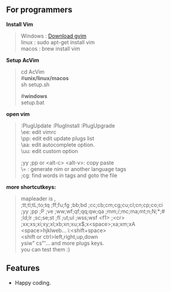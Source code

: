 For programmers
---
**Install Vim** 
> Windows : [Download gvim](http://www.vim.org/download "Vim")  
> linux : sudo apt-get install vim  
> macos : brew install vim

**Setup AcVim**  
>cd AcVim  
#**unix/linux/macos**  
sh setup.sh  
>  
>#**windows**  
setup.bat

**open vim**  
> :PlugUpdate :PlugInstall :PlugUpgrade  
\ee: edit vimrc  
\pp: edit edit update plugs list  
\aa: edit autocomplete option.  
\uu: edit custom option  
>
>;yy ;pp or \<alt-c\> \<alt-v\>: copy paste  
\\= : generate nim or another language tags  
;cg: find words in tags and goto the file 

**more shortcutkeys:**  
>mapleader is ,  
>;tt;tl;tL;to;tq ;ff;fu;fg ;bb;bd ;cc;cb;cm;cg;cu;cl;cn;cp;co;ci  
;yy ;pp ;P ;ve ;ww;wf;qf;qq;qw;qa ;mm;/;mc;ma;mt;n;N;*;\#  
;ld;lr ;sc;se;st ;fl ;ut;ul ;wss;wsf \<f1\> ;\<cr\>  
;xx;xs;xi;xy;xl;xb;xn;xu;x$;x\<space\>;xa;xm;xA  
\<space\>hjklweb... i:<shift+space>  
\<shift or ctrl\>left,right,up,down  
ysiw" cs"'... and more plugs keys.  
you can test them :)

## Features
- Happy coding.
